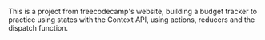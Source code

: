 This is a project from freecodecamp's website, building a budget tracker to practice using states with the Context API, using actions, reducers and the dispatch function.
